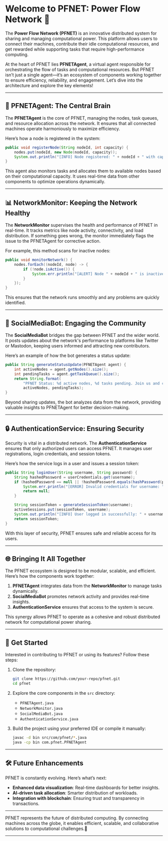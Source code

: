 # Welcome to PFNET: Power Flow Network 🚀

The **Power Flow Network (PFNET)** is an innovative distributed system for sharing and managing computational power. This platform allows users to connect their machines, contribute their idle computational resources, and get rewarded while supporting tasks that require high-performance computing.

At the heart of PFNET lies **PFNETAgent**, a virtual agent responsible for orchestrating the flow of tasks and computational resources. But PFNET isn’t just a single agent—it’s an ecosystem of components working together to ensure efficiency, reliability, and engagement. Let’s dive into the architecture and explore the key elements!

---

## 🌟 PFNETAgent: The Central Brain  

The **PFNETAgent** is the core of PFNET, managing the nodes, task queues, and resource allocation across the network. It ensures that all connected machines operate harmoniously to maximize efficiency.

Here’s how a node is registered in the system:  

```java
public void registerNode(String nodeId, int capacity) {
    nodes.put(nodeId, new Node(nodeId, capacity));
    System.out.println("[INFO] Node registered: " + nodeId + " with capacity " + capacity);
}
```

This agent also monitors tasks and allocates them to available nodes based on their computational capacity. It uses real-time data from other components to optimize operations dynamically.

---

## 📊 NetworkMonitor: Keeping the Network Healthy  

The **NetworkMonitor** supervises the health and performance of PFNET in real-time. It tracks metrics like node activity, connectivity, and load distribution. If something goes wrong, the monitor immediately flags the issue to the PFNETAgent for corrective action.

For example, this method scans for inactive nodes:  

```java
public void monitorNetwork() {
    nodes.forEach((nodeId, node) -> {
        if (!node.isActive()) {
            System.err.println("[ALERT] Node " + nodeId + " is inactive!");
        }
    });
}
```

This ensures that the network runs smoothly and any problems are quickly identified.

---

## 🤖 SocialMediaBot: Engaging the Community  

The **SocialMediaBot** bridges the gap between PFNET and the wider world. It posts updates about the network's performance to platforms like Twitter or Mastodon, keeping users informed and attracting new contributors.

Here’s an example of how the bot generates a status update:  

```java
public String generateStatusUpdate(PFNETAgent agent) {
    int activeNodes = agent.getNodes().size();
    int pendingTasks = agent.getTaskQueue().size();
    return String.format(
        "PFNET Status: %d active nodes, %d tasks pending. Join us and contribute your computational power!",
        activeNodes, pendingTasks);
}
```

Beyond sharing updates, the bot analyzes data from the network, providing valuable insights to PFNETAgent for better decision-making.

---

## 🔒 AuthenticationService: Ensuring Security  

Security is vital in a distributed network. The **AuthenticationService** ensures that only authorized users can access PFNET. It manages user registrations, login credentials, and session tokens.  

Here’s how the service logs in a user and issues a session token:  

```java
public String loginUser(String username, String password) {
    String hashedPassword = userCredentials.get(username);
    if (hashedPassword == null || !hashedPassword.equals(hashPassword(password))) {
        System.err.println("[ERROR] Invalid credentials for username: " + username);
        return null;
    }

    String sessionToken = generateSessionToken(username);
    activeSessions.put(sessionToken, username);
    System.out.println("[INFO] User logged in successfully: " + username);
    return sessionToken;
}
```

With this layer of security, PFNET ensures safe and reliable access for its users.

---

## 🌐 Bringing It All Together  

The PFNET ecosystem is designed to be modular, scalable, and efficient. Here’s how the components work together:  

1. **PFNETAgent** integrates data from the **NetworkMonitor** to manage tasks dynamically.  
2. **SocialMediaBot** promotes network activity and provides real-time insights.  
3. **AuthenticationService** ensures that access to the system is secure.  

This synergy allows PFNET to operate as a cohesive and robust distributed network for computational power sharing.

---

## 🚀 Get Started  

Interested in contributing to PFNET or using its features? Follow these steps:  

1. Clone the repository:  
   ```bash
   git clone https://github.com/your-repo/pfnet.git
   cd pfnet
   ```

2. Explore the core components in the `src` directory:  
   - `PFNETAgent.java`
   - `NetworkMonitor.java`
   - `SocialMediaBot.java`
   - `AuthenticationService.java`

3. Build the project using your preferred IDE or compile it manually:  
   ```bash
   javac -d bin src/com/pfnet/*.java
   java -cp bin com.pfnet.PFNETAgent
   ```

---

## 🛠 Future Enhancements  

PFNET is constantly evolving. Here’s what’s next:  
- **Enhanced data visualization**: Real-time dashboards for better insights.  
- **AI-driven task allocation**: Smarter distribution of workloads.  
- **Integration with blockchain**: Ensuring trust and transparency in transactions.

---

PFNET represents the future of distributed computing. By connecting machines across the globe, it enables efficient, scalable, and collaborative solutions to computational challenges.🚀  

--- 
